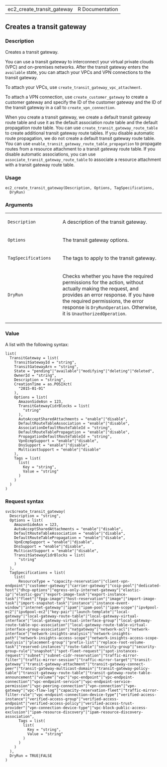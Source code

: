 <table style="width: 100%;">
<tbody>
<tr class="odd">
<td>ec2_create_transit_gateway</td>
<td style="text-align: right;">R Documentation</td>
</tr>
</tbody>
</table>

## Creates a transit gateway

### Description

Creates a transit gateway.

You can use a transit gateway to interconnect your virtual private
clouds (VPC) and on-premises networks. After the transit gateway enters
the `available` state, you can attach your VPCs and VPN connections to
the transit gateway.

To attach your VPCs, use `create_transit_gateway_vpc_attachment`.

To attach a VPN connection, use `create_customer_gateway` to create a
customer gateway and specify the ID of the customer gateway and the ID
of the transit gateway in a call to `create_vpn_connection`.

When you create a transit gateway, we create a default transit gateway
route table and use it as the default association route table and the
default propagation route table. You can use
`create_transit_gateway_route_table` to create additional transit
gateway route tables. If you disable automatic route propagation, we do
not create a default transit gateway route table. You can use
`enable_transit_gateway_route_table_propagation` to propagate routes
from a resource attachment to a transit gateway route table. If you
disable automatic associations, you can use
`associate_transit_gateway_route_table` to associate a resource
attachment with a transit gateway route table.

### Usage

    ec2_create_transit_gateway(Description, Options, TagSpecifications,
      DryRun)

### Arguments

<table>
<colgroup>
<col style="width: 35%" />
<col style="width: 65%" />
</colgroup>
<tbody>
<tr class="odd">
<td><code
id="ec2_create_transit_gateway_:_Description">Description</code></td>
<td><p>A description of the transit gateway.</p></td>
</tr>
<tr class="even">
<td><code id="ec2_create_transit_gateway_:_Options">Options</code></td>
<td><p>The transit gateway options.</p></td>
</tr>
<tr class="odd">
<td><code
id="ec2_create_transit_gateway_:_TagSpecifications">TagSpecifications</code></td>
<td><p>The tags to apply to the transit gateway.</p></td>
</tr>
<tr class="even">
<td><code id="ec2_create_transit_gateway_:_DryRun">DryRun</code></td>
<td><p>Checks whether you have the required permissions for the action,
without actually making the request, and provides an error response. If
you have the required permissions, the error response is
<code>DryRunOperation</code>. Otherwise, it is
<code>UnauthorizedOperation</code>.</p></td>
</tr>
</tbody>
</table>

### Value

A list with the following syntax:

    list(
      TransitGateway = list(
        TransitGatewayId = "string",
        TransitGatewayArn = "string",
        State = "pending"|"available"|"modifying"|"deleting"|"deleted",
        OwnerId = "string",
        Description = "string",
        CreationTime = as.POSIXct(
          "2015-01-01"
        ),
        Options = list(
          AmazonSideAsn = 123,
          TransitGatewayCidrBlocks = list(
            "string"
          ),
          AutoAcceptSharedAttachments = "enable"|"disable",
          DefaultRouteTableAssociation = "enable"|"disable",
          AssociationDefaultRouteTableId = "string",
          DefaultRouteTablePropagation = "enable"|"disable",
          PropagationDefaultRouteTableId = "string",
          VpnEcmpSupport = "enable"|"disable",
          DnsSupport = "enable"|"disable",
          MulticastSupport = "enable"|"disable"
        ),
        Tags = list(
          list(
            Key = "string",
            Value = "string"
          )
        )
      )
    )

### Request syntax

    svc$create_transit_gateway(
      Description = "string",
      Options = list(
        AmazonSideAsn = 123,
        AutoAcceptSharedAttachments = "enable"|"disable",
        DefaultRouteTableAssociation = "enable"|"disable",
        DefaultRouteTablePropagation = "enable"|"disable",
        VpnEcmpSupport = "enable"|"disable",
        DnsSupport = "enable"|"disable",
        MulticastSupport = "enable"|"disable",
        TransitGatewayCidrBlocks = list(
          "string"
        )
      ),
      TagSpecifications = list(
        list(
          ResourceType = "capacity-reservation"|"client-vpn-endpoint"|"customer-gateway"|"carrier-gateway"|"coip-pool"|"dedicated-host"|"dhcp-options"|"egress-only-internet-gateway"|"elastic-ip"|"elastic-gpu"|"export-image-task"|"export-instance-task"|"fleet"|"fpga-image"|"host-reservation"|"image"|"import-image-task"|"import-snapshot-task"|"instance"|"instance-event-window"|"internet-gateway"|"ipam"|"ipam-pool"|"ipam-scope"|"ipv4pool-ec2"|"ipv6pool-ec2"|"key-pair"|"launch-template"|"local-gateway"|"local-gateway-route-table"|"local-gateway-virtual-interface"|"local-gateway-virtual-interface-group"|"local-gateway-route-table-vpc-association"|"local-gateway-route-table-virtual-interface-group-association"|"natgateway"|"network-acl"|"network-interface"|"network-insights-analysis"|"network-insights-path"|"network-insights-access-scope"|"network-insights-access-scope-analysis"|"placement-group"|"prefix-list"|"replace-root-volume-task"|"reserved-instances"|"route-table"|"security-group"|"security-group-rule"|"snapshot"|"spot-fleet-request"|"spot-instances-request"|"subnet"|"subnet-cidr-reservation"|"traffic-mirror-filter"|"traffic-mirror-session"|"traffic-mirror-target"|"transit-gateway"|"transit-gateway-attachment"|"transit-gateway-connect-peer"|"transit-gateway-multicast-domain"|"transit-gateway-policy-table"|"transit-gateway-route-table"|"transit-gateway-route-table-announcement"|"volume"|"vpc"|"vpc-endpoint"|"vpc-endpoint-connection"|"vpc-endpoint-service"|"vpc-endpoint-service-permission"|"vpc-peering-connection"|"vpn-connection"|"vpn-gateway"|"vpc-flow-log"|"capacity-reservation-fleet"|"traffic-mirror-filter-rule"|"vpc-endpoint-connection-device-type"|"verified-access-instance"|"verified-access-group"|"verified-access-endpoint"|"verified-access-policy"|"verified-access-trust-provider"|"vpn-connection-device-type"|"vpc-block-public-access-exclusion"|"ipam-resource-discovery"|"ipam-resource-discovery-association",
          Tags = list(
            list(
              Key = "string",
              Value = "string"
            )
          )
        )
      ),
      DryRun = TRUE|FALSE
    )
